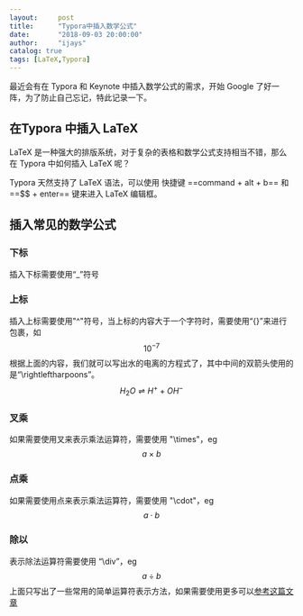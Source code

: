 ```yaml
---
layout:     post
title:      "Typora中插入数学公式"
date:       "2018-09-03 20:00:00"
author:     "ijays"
catalog: true
tags: [LaTeX,Typora]
---
```


最近会有在 Typora 和 Keynote 中插入数学公式的需求，开始 Google 了好一阵，为了防止自己忘记，特此记录一下。

## 在Typora 中插入 LaTeX

LaTeX 是一种强大的排版系统，对于复杂的表格和数学公式支持相当不错，那么在 Typora 中如何插入 LaTeX 呢？

Typora 天然支持了 LaTeX 语法，可以使用 快捷键 ==command + alt + b== 和 ==$$ + enter== 键来进入 LaTeX 编辑框。

## 插入常见的数学公式

### 下标

插入下标需要使用“_”符号

### 上标

插入上标需要使用"^"符号，当上标的内容大于一个字符时，需要使用“{}”来进行包裹，如
$$
10^{-7}
$$
根据上面的内容，我们就可以写出水的电离的方程式了，其中中间的双箭头使用的是“\rightleftharpoons”。
$$
H_2O \rightleftharpoons H^++OH^-
$$

### 叉乘

如果需要使用叉来表示乘法运算符，需要使用 "\times"，eg
$$
a \times b
$$

### 点乘

如果需要使用点来表示乘法运算符，需要使用 "\cdot"，eg
$$
a \cdot b
$$

### 除以

表示除法运算符需要使用 “\div”，eg
$$
a \div b
$$
上面只写出了一些常用的简单运算符表示方法，如果需要使用更多可以[参考这篇文章](https://math.meta.stackexchange.com/questions/5020/mathjax-basic-tutorial-and-quick-reference)




